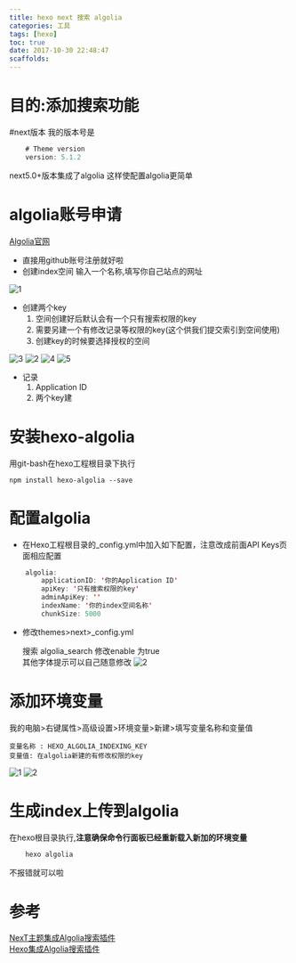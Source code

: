 ```yaml
---
title: hexo next 搜索 algolia
categories: 工具
tags: [hexo]
toc: true
date: 2017-10-30 22:48:47
scaffolds:
---
```

# 目的:添加搜索功能
#next版本
我的版本号是
```java
    # Theme version
    version: 5.1.2
```
next5.0+版本集成了algolia 这样使配置algolia更简单

# algolia账号申请
[Algolia官网](https://www.algolia.com/)
<!-- more -->
* 直接用github账号注册就好啦
* 创建index空间 输入一个名称,填写你自己站点的网址

![1](http://ovasdkxqr.bkt.clouddn.com/hexo/QQ%E6%88%AA%E5%9B%BE20171030220402.jpg)
* 创建两个key   
    1. 空间创建好后默认会有一个只有搜索权限的key  
    2. 需要另建一个有修改记录等权限的key(这个供我们提交索引到空间使用)  
    3. 创建key的时候要选择授权的空间

![3](http://ovasdkxqr.bkt.clouddn.com/hexo/QQ%E6%88%AA%E5%9B%BE20171030220635.jpg)
![2](http://ovasdkxqr.bkt.clouddn.com/hexo/QQ%E6%88%AA%E5%9B%BE20171030220735.jpg)
![4](http://ovasdkxqr.bkt.clouddn.com/hexo/QQ%E6%88%AA%E5%9B%BE20171030220846.jpg)
![5](http://ovasdkxqr.bkt.clouddn.com/hexo/QQ%E6%88%AA%E5%9B%BE20171030220920.jpg)
* 记录  
    1. Application ID  
    2. 两个key建

# 安装hexo-algolia

用git-bash在hexo工程根目录下执行

    npm install hexo-algolia --save
# 配置algolia
- 在Hexo工程根目录的_config.yml中加入如下配置，注意改成前面API Keys页面相应配置

```java
    algolia:
        applicationID: '你的Application ID'
        apiKey: '只有搜索权限的key'
        adminApiKey: ''
        indexName: '你的index空间名称'
        chunkSize: 5000
```

- 修改themes>next>_config.yml 

    搜索 algolia_search 修改enable 为true  
    其他字体提示可以自己随意修改
![2](http://ovasdkxqr.bkt.clouddn.com/hexo/QQ%E6%88%AA%E5%9B%BE20171030223530.jpg)
# 添加环境变量
我的电脑>右键属性>高级设置>环境变量>新建>填写变量名称和变量值

    变量名称 : HEXO_ALGOLIA_INDEXING_KEY
    变量值: 在algolia新建的有修改权限的key
![1](http://ovasdkxqr.bkt.clouddn.com/hexo/QQ%E6%88%AA%E5%9B%BE20171030222934.jpg)
![2](http://ovasdkxqr.bkt.clouddn.com/hexo/QQ%E6%88%AA%E5%9B%BE20171030222951.jpg)
# 生成index上传到algolia
在hexo根目录执行,**注意确保命令行面板已经重新载入新加的环境变量**
```java
    hexo algolia
```

不报错就可以啦

# 参考
[NexT主题集成Algolia搜索插件](http://blog.csdn.net/luzheqi/article/details/52798557)  
[Hexo集成Algolia搜索插件](https://jobbym.github.io/2017/01/16/Hexo%E9%9B%86%E6%88%90Algolia%E6%90%9C%E7%B4%A2%E6%8F%92%E4%BB%B6/)
